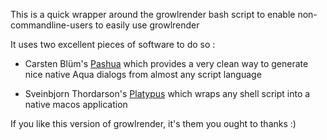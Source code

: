 This is a quick wrapper around the growlrender bash script to enable non-commandline-users to easily use growlrender

It uses two excellent pieces of software to do so :

* Carsten Blüm's [Pashua](http://www.bluem.net/en/mac/pashua/) which provides a very clean way to generate nice native Aqua dialogs from almost any script language

* Sveinbjorn Thordarson's [Platypus](http://www.sveinbjorn.org/platypus) which wraps any shell script into a native macos application

If you like this version of growlrender, it's them you ought to thanks :)